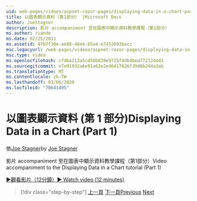 ```yaml
---
uid: web-pages/videos/aspnet-razor-pages/displaying-data-in-a-chart-part-1
title: 以圖表顯示資料（第1部分） |Microsoft Docs
author: JoeStagner
description: 影片 accompaniment 至在圖表中顯示資料教學課程（第1部分）
ms.author: riande
ms.date: 02/25/2011
ms.assetid: 47b7f30e-ae86-46e4-b5a4-e7452093becc
msc.legacyurl: /web-pages/videos/aspnet-razor-pages/displaying-data-in-a-chart-part-1
msc.type: video
ms.openlocfilehash: cfdba213a5cd50b839e9725f4db4bea772124441
ms.sourcegitcommit: e7e91932a6e91a63e2e46417626f39d6b244a3ab
ms.translationtype: MT
ms.contentlocale: zh-TW
ms.lasthandoff: 03/06/2020
ms.locfileid: "78641495"
---
```

# <a name="displaying-data-in-a-chart-part-1"></a><span data-ttu-id="0c832-103">以圖表顯示資料 (第 1 部分)</span><span class="sxs-lookup"><span data-stu-id="0c832-103">Displaying Data in a Chart (Part 1)</span></span>

<span data-ttu-id="0c832-104">依[Joe Stagner](https://github.com/JoeStagner)</span><span class="sxs-lookup"><span data-stu-id="0c832-104">by [Joe Stagner](https://github.com/JoeStagner)</span></span>

<span data-ttu-id="0c832-105">影片 accompaniment 至在圖表中顯示資料教學課程（第1部分）</span><span class="sxs-lookup"><span data-stu-id="0c832-105">Video accompaniment to the Displaying Data in a Chart tutorial (Part 1)</span></span>

<span data-ttu-id="0c832-106">[&#9654;觀看影片（12分鐘）](https://channel9.msdn.com/Blogs/ASP-NET-Site-Videos/displaying-data-in-a-chart-(part-1))</span><span class="sxs-lookup"><span data-stu-id="0c832-106">[&#9654; Watch video (12 minutes)](https://channel9.msdn.com/Blogs/ASP-NET-Site-Videos/displaying-data-in-a-chart-(part-1))</span></span>

> [!div class="step-by-step"]
> <span data-ttu-id="0c832-107">[上一頁](displaying-data-in-a-grid.md)
> [下一頁](displaying-data-in-a-chart-part-2.md)</span><span class="sxs-lookup"><span data-stu-id="0c832-107">[Previous](displaying-data-in-a-grid.md)
[Next](displaying-data-in-a-chart-part-2.md)</span></span>
